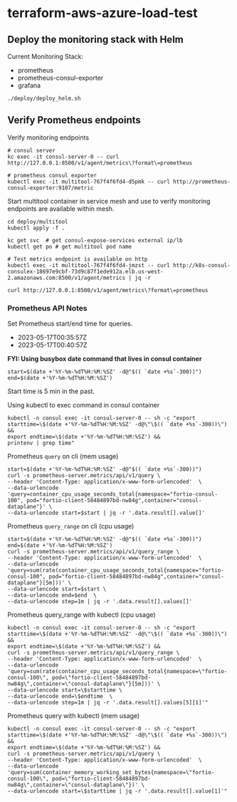 # terraform-aws-azure-load-test

## Deploy the monitoring stack with Helm
Current Monitoring Stack:
* prometheus
* prometheus-consul-exporter
* grafana

```
./deploy/deploy_helm.sh
```

## Verify Prometheus endpoints

Verify monitoring endpoints
```
# consul server
kc exec -it consul-server-0 -- curl http://127.0.0.1:8500/v1/agent/metrics\?format\=prometheus

# prometheus consul exporter
kubectl exec -it multitool-767f4f6fd4-d5pmk -- curl http://prometheus-consul-exporter:9107/metric
```

Start multitool container in service mesh and use to verify monitoring endpoints are available within mesh.
```
cd deploy/multitool
kubectl apply -f .

kc get svc  # get consul-expose-services external ip/lb
kubectl get po # get multitool pod name

# Test metrics endpoint is available on http
kubectl exec -it multitool-767f4f6fd4-jmzst -- curl http://k8s-consul-consulex-18697e9cbf-73d9c87f1ede912a.elb.us-west-2.amazonaws.com:8500/v1/agent/metrics | jq -r

curl http://127.0.0.1:8500/v1/agent/metrics\?format\=prometheus
```

### Prometheus API Notes
Set Prometheus start/end time for queries.  
* 2023-05-17T00:35:57Z
* 2023-05-17T00:40:57Z
  
**FYI: Using busybox date command that lives in consul container**
```
start=$(date +'%Y-%m-%dT%H:%M:%SZ' -d@"$(( `date +%s`-300))")
end=$(date +'%Y-%m-%dT%H:%M:%SZ')
```
Start time is 5 min in the past.

Using kubectl to exec command in consul container
```
kubectl -n consul exec -it consul-server-0 -- sh -c "export starttime=\$(date +'%Y-%m-%dT%H:%M:%SZ' -d@\"\$(( `date +%s`-300))\") &&
export endtime=\$(date +'%Y-%m-%dT%H:%M:%SZ') &&
printenv | grep time"
```


Prometheus `query` on cli (mem usage)
```
start=$(date +'%Y-%m-%dT%H:%M:%SZ' -d@"$(( `date +%s`-300))")
curl -s prometheus-server.metrics/api/v1/query \
--header 'Content-Type: application/x-www-form-urlencoded'  \
--data-urlencode 'query=container_cpu_usage_seconds_total{namespace="fortio-consul-100", pod="fortio-client-58484897bd-nw84g",container="consul-dataplane"}' \
--data-urlencode start=$start | jq -r '.data.result[].value[]'
```

Prometheus `query_range` on cli (cpu usage)
```
start=$(date +'%Y-%m-%dT%H:%M:%SZ' -d@"$(( `date +%s`-300))")
end=$(date +'%Y-%m-%dT%H:%M:%SZ')
curl -s prometheus-server.metrics/api/v1/query_range \
--header 'Content-Type: application/x-www-form-urlencoded'  \
--data-urlencode 'query=sum(rate(container_cpu_usage_seconds_total{namespace="fortio-consul-100", pod="fortio-client-58484897bd-nw84g",container="consul-dataplane"}[5m]))' \
--data-urlencode start=$start \
--data-urlencode end=$end  \
--data-urlencode step=1m | jq -r '.data.result[].values[]'
```

Prometheus query_range with kubectl (cpu usage)
```
kubectl -n consul exec -it consul-server-0 -- sh -c "export starttime=\$(date +'%Y-%m-%dT%H:%M:%SZ' -d@\"\$(( `date +%s`-300))\") &&
export endtime=\$(date +'%Y-%m-%dT%H:%M:%SZ') &&
curl -s prometheus-server.metrics/api/v1/query_range \
--header 'Content-Type: application/x-www-form-urlencoded'  \
--data-urlencode 'query=sum(rate(container_cpu_usage_seconds_total{namespace=\"fortio-consul-100\", pod=\"fortio-client-58484897bd-nw84g\",container=\"consul-dataplane\"}[5m]))' \
--data-urlencode start=\$starttime \
--data-urlencode end=\$endtime  \
--data-urlencode step=1m | jq -r '.data.result[].values[5][1]'"
```

Prometheus query with kubectl (mem usage)
```
kubectl -n consul exec -it consul-server-0 -- sh -c "export starttime=\$(date +'%Y-%m-%dT%H:%M:%SZ' -d@\"\$(( `date +%s`-300))\") &&
export endtime=\$(date +'%Y-%m-%dT%H:%M:%SZ') &&
curl -s prometheus-server.metrics/api/v1/query \
--header 'Content-Type: application/x-www-form-urlencoded'  \
--data-urlencode 'query=sum(container_memory_working_set_bytes{namespace=\"fortio-consul-100\", pod=\"fortio-client-58484897bd-nw84g\",container=\"consul-dataplane\"})' \
--data-urlencode start=\$starttime | jq -r '.data.result[].value[1]'"
```